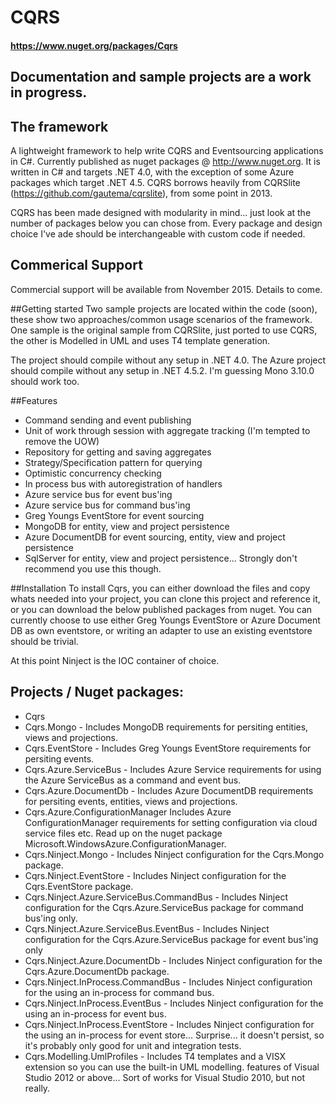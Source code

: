 # CQRS
#### https://www.nuget.org/packages/Cqrs
## Documentation and sample projects are a work in progress.

## The framework
A lightweight framework to help write CQRS and Eventsourcing applications in C#. Currently published as nuget packages @ http://www.nuget.org. It is written in C# and targets .NET 4.0, with the exception of some Azure packages which target .NET 4.5. CQRS borrows heavily from CQRSlite (https://github.com/gautema/cqrslite), from some point in 2013.

CQRS has been made designed with modularity in mind... just look at the number of packages below you can chose from. Every package and design choice I've ade should be interchangeable with custom code if needed.

## Commerical Support
Commercial support will be available from November 2015. Details to come.

##Getting started
Two sample projects are located within the code (soon), these show two approaches/common usage scenarios of the framework. One sample is the original sample from CQRSlite, just ported to use CQRS, the other is Modelled in UML and uses T4 template generation.

The project should compile without any setup in .NET 4.0. The Azure project should compile without any setup in .NET 4.5.2. I'm guessing Mono 3.10.0 should work too.

##Features
* Command sending and event publishing
* Unit of work through session with aggregate tracking (I'm tempted to remove the UOW)
* Repository for getting and saving aggregates
* Strategy/Specification pattern for querying
* Optimistic concurrency checking
* In process bus with autoregistration of handlers
* Azure service bus for event bus'ing
* Azure service bus for command bus'ing
* Greg Youngs EventStore for event sourcing
* MongoDB for entity, view and project persistence
* Azure DocumentDB for event sourcing, entity, view and project persistence
* SqlServer for entity, view and project persistence... Strongly don't recommend you use this though.

##Installation
To install Cqrs,  you can either download the files and copy whats needed into your project, you can clone this project and reference it, or you can download the below published packages  from nuget. You can currently choose to use either Greg Youngs EventStore or Azure Document DB as own eventstore, or writing an adapter to use an existing eventstore should be trivial.

At this point Ninject is the IOC container of choice.

## Projects / Nuget packages:

* Cqrs
* Cqrs.Mongo - Includes MongoDB requirements for persiting entities, views and projections.
* Cqrs.EventStore - Includes Greg Youngs EventStore requirements for persiting events.
* Cqrs.Azure.ServiceBus - Includes Azure Service requirements for using the Azure ServiceBus as a command and event bus.
* Cqrs.Azure.DocumentDb - Includes Azure DocumentDB requirements for persiting events, entities, views and projections.
* Cqrs.Azure.ConfigurationManager Includes Azure ConfigurationManager requirements for setting configuration via cloud service files etc. Read up on the nuget package Microsoft.WindowsAzure.ConfigurationManager.
* Cqrs.Ninject.Mongo - Includes Ninject configuration for the Cqrs.Mongo package.
* Cqrs.Ninject.EventStore - Includes Ninject configuration for the Cqrs.EventStore package.
* Cqrs.Ninject.Azure.ServiceBus.CommandBus - Includes Ninject configuration for the Cqrs.Azure.ServiceBus package for command bus'ing only.
* Cqrs.Ninject.Azure.ServiceBus.EventBus - Includes Ninject configuration for the Cqrs.Azure.ServiceBus package for event bus'ing only
* Cqrs.Ninject.Azure.DocumentDb - Includes Ninject configuration for the Cqrs.Azure.DocumentDb package.
* Cqrs.Ninject.InProcess.CommandBus - Includes Ninject configuration for the using an in-process for command bus.
* Cqrs.Ninject.InProcess.EventBus - Includes Ninject configuration for the using an in-process for event bus.
* Cqrs.Ninject.InProcess.EventStore - Includes Ninject configuration for the using an in-process for event store... Surprise... it doesn't persist, so it's probably only good for unit and integration tests.
* Cqrs.Modelling.UmlProfiles - Includes T4 templates and a VISX extension so you can use the built-in UML modelling. features of Visual Studio 2012 or above... Sort of works for Visual Studio 2010, but not really.

